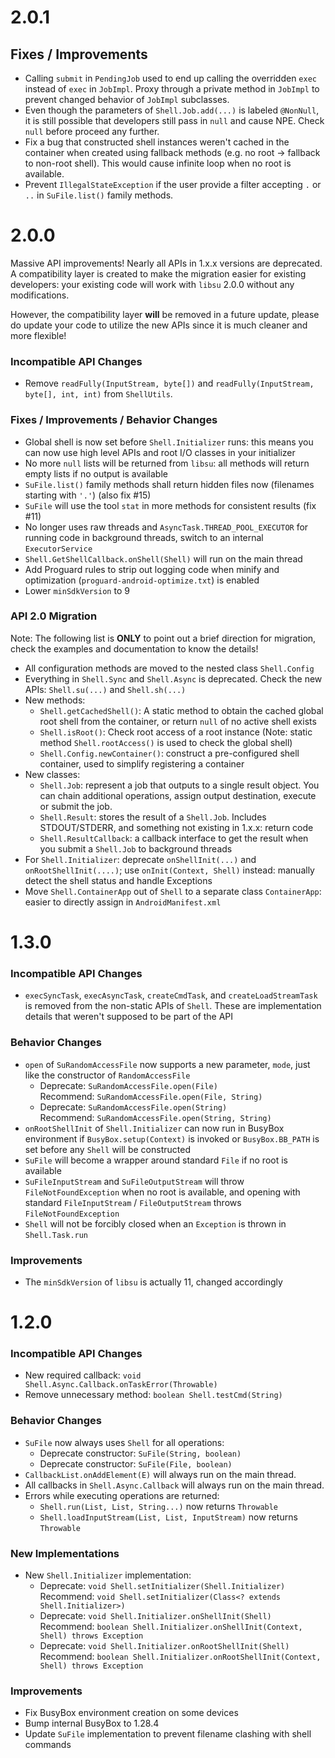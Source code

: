 # 2.0.1

## Fixes / Improvements
- Calling `submit` in `PendingJob` used to end up calling the overridden `exec` instead of `exec` in `JobImpl`. Proxy through a private method in `JobImpl` to prevent changed behavior of `JobImpl` subclasses.
- Even though the parameters of `Shell.Job.add(...)` is labeled `@NonNull`, it is still possible that developers still pass in `null` and cause NPE. Check `null` before proceed any further.
- Fix a bug that constructed shell instances weren't cached in the container when created using fallback methods (e.g. no root -> fallback to non-root shell). This would cause infinite loop when no root is available.
- Prevent `IllegalStateException` if the user provide a filter accepting `.` or `..` in `SuFile.list()` family methods.

# 2.0.0

Massive API improvements! Nearly all APIs in 1.x.x versions are deprecated. A compatibility layer is created to make the migration easier for existing developers: your existing code will work with `libsu` 2.0.0 without any modifications.

However, the compatibility layer **will** be removed in a future update, please do update your code to utilize the new APIs since it is much cleaner and more flexible!

### Incompatible API Changes
- Remove `readFully(InputStream, byte[])` and `readFully(InputStream, byte[], int, int)` from `ShellUtils`.

### Fixes / Improvements / Behavior Changes
- Global shell is now set before `Shell.Initializer` runs: this means you can now use high level APIs and root I/O classes in your initializer
- No more `null` lists will be returned from `libsu`: all methods will return empty lists if no output is available
- `SuFile.list()` family methods shall return hidden files now (filenames starting with `'.'`) (also fix #15)
- `SuFile` will use the tool `stat` in more methods for consistent results (fix #11)
- No longer uses raw threads and `AsyncTask.THREAD_POOL_EXECUTOR` for running code in background threads, switch to an internal `ExecutorService`
- `Shell.GetShellCallback.onShell(Shell)` will run on the main thread
- Add Proguard rules to strip out logging code when minify and optimization (`proguard-android-optimize.txt`) is enabled
- Lower `minSdkVersion` to 9

### API 2.0 Migration
Note: The following list is **ONLY** to point out a brief direction for migration, check the examples and documentation to know the details!

- All configuration methods are moved to the nested class `Shell.Config`
- Everything in `Shell.Sync` and `Shell.Async` is deprecated. Check the new APIs: `Shell.su(...)` and `Shell.sh(...)`
- New methods:
  - `Shell.getCachedShell()`: A static method to obtain the cached global root shell from the container, or return `null` of no active shell exists
  - `Shell.isRoot()`: Check root access of a root instance (Note: static method `Shell.rootAccess()` is used to check the global shell)
  - `Shell.Config.newContainer()`: construct a pre-configured shell container, used to simplify registering a container
- New classes:
  - `Shell.Job`: represent a job that outputs to a single result object. You can chain additional operations, assign output destination, execute or submit the job.
  - `Shell.Result`: stores the result of a `Shell.Job`. Includes STDOUT/STDERR, and something not existing in 1.x.x: return code
  - `Shell.ResultCallback`: a callback interface to get the result when you submit a `Shell.Job` to background threads
- For `Shell.Initializer`: deprecate `onShellInit(...)` and `onRootShellInit(....)`; use `onInit(Context, Shell)` instead: manually detect the shell status and handle Exceptions
- Move `Shell.ContainerApp` out of `Shell` to a separate class `ContainerApp`: easier to directly assign in `AndroidManifest.xml`

# 1.3.0

### Incompatible API Changes
- `execSyncTask`, `execAsyncTask`, `createCmdTask`, and `createLoadStreamTask` is removed from the non-static APIs of `Shell`. These are implementation details that weren't supposed to be part of the API


### Behavior Changes
- `open` of `SuRandomAccessFile` now supports a new parameter, `mode`, just like the constructor of `RandomAccessFile`
  - Deprecate: `SuRandomAccessFile.open(File)`  
    Recommend: `SuRandomAccessFile.open(File, String)`
  - Deprecate: `SuRandomAccessFile.open(String)`  
    Recommend: `SuRandomAccessFile.open(String, String)`
- `onRootShellInit` of `Shell.Initializer` can now run in BusyBox environment if `BusyBox.setup(Context)` is invoked or `BusyBox.BB_PATH` is set before any `Shell` will be constructed
- `SuFile` will become a wrapper around standard `File` if no root is available
- `SuFileInputStream` and `SuFileOutputStream` will throw `FileNotFoundException` when no root is available, and opening with standard `FileInputStream` / `FileOutputStream` throws `FileNotFoundException`
- `Shell` will not be forcibly closed when an `Exception` is thrown in `Shell.Task.run`

### Improvements
- The `minSdkVersion` of `libsu` is actually 11, changed accordingly

# 1.2.0

### Incompatible API Changes
- New required callback: `void Shell.Async.Callback.onTaskError(Throwable)`
- Remove unnecessary method: `boolean Shell.testCmd(String)`

### Behavior Changes
- `SuFile` now always uses `Shell` for all operations:
  - Deprecate constructor: `SuFile(String, boolean)`
  - Deprecate constructor: `SuFile(File, boolean)`
- `CallbackList.onAddElement(E)` will always run on the main thread.
- All callbacks in `Shell.Async.Callback` will always run on the main thread.
- Errors while executing operations are returned:
  - `Shell.run(List, List, String...)` now returns `Throwable`
  - `Shell.loadInputStream(List, List, InputStream)` now returns `Throwable`

### New Implementations
- New `Shell.Initializer` implementation:
  - Deprecate: `void Shell.setInitializer(Shell.Initializer)`  
    Recommend: `void Shell.setInitializer(Class<? extends Shell.Initializer>)`
  - Deprecate: `void Shell.Initializer.onShellInit(Shell)`  
    Recommend: `boolean Shell.Initializer.onShellInit(Context, Shell) throws Exception`
  - Deprecate: `void Shell.Initializer.onRootShellInit(Shell)`  
    Recommend: `boolean Shell.Initializer.onRootShellInit(Context, Shell) throws Exception`

### Improvements
- Fix BusyBox environment creation on some devices 
- Bump internal BusyBox to 1.28.4
- Update `SuFile` implementation to prevent filename clashing with shell commands

